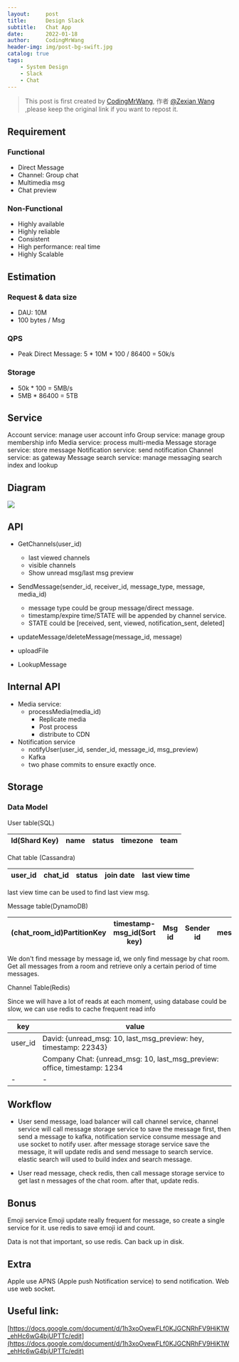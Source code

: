 ```yaml
---
layout:     post
title:      Design Slack
subtitle:   Chat App
date:       2022-01-18
author:     CodingMrWang
header-img: img/post-bg-swift.jpg
catalog: true
tags:
    - System Design
    - Slack
    - Chat
---
```



> This post is first created by [CodingMrWang](http://codingmrwang.github.io), 作者 [@Zexian Wang](http://github.com/codingmrwang) ,please keep the original link if you want to repost it.


## Requirement
### Functional
- Direct Message
- Channel: Group chat
- Multimedia msg
- Chat preview

### Non-Functional
- Highly available
- Highly reliable
- Consistent
- High performance: real time
- Highly Scalable

## Estimation
### Request & data size
- DAU: 10M
- 100 bytes / Msg

### QPS
- Peak Direct Message: 5 * 10M * 100 / 86400 = 50k/s

### Storage
- 50k * 100 = 5MB/s
- 5MB * 86400 = 5TB

## Service

Account service: manage user account info
Group service: manage group membership info
Media service: process multi-media
Message storage service: store message
Notification service: send notification
Channel service: as gateway
Message search service: manage messaging search index and lookup

## Diagram
![](https://drive.google.com/uc?id=1jcYKffK1z25vQ0hDnSXKBfWHV4iwF2F0)

## API
- GetChannels(user_id)
	- last viewed channels
	- visible channels
	- Show unread msg/last msg preview

- SendMessage(sender_id, receiver_id, message_type, message, media_id)
	- message type could be group message/direct message.
	- timestamp/expire time/STATE will be appended by channel service.
	- STATE could be [received, sent, viewed, notification_sent, deleted]
- updateMessage/deleteMessage(message_id, message)
- uploadFile
- LookupMessage

## Internal API
- Media service:
	- processMedia(media_id)
	  - Replicate media
	  - Post process
	  - distribute to CDN
- Notification service
	- notifyUser(user_id, sender_id, message_id, msg_preview)
	- Kafka
	- two phase commits to ensure exactly once.
## Storage
### Data Model

User table(SQL)

| Id(Shard Key) | name | status | timezone | team |
|---------------|------|--------|----------|------|

Chat table (Cassandra)

| user_id | chat_id | status | join date | last view time |
|---------|---------|--------|-----------|----------------|

last view time can be used to find last view msg.

Message table(DynamoDB)

| (chat_room_id)PartitionKey | timestamp-msg_id(Sort key) | Msg id | Sender id | message |
|----------------------------|----------------------------|--------|-----------|---------|

We don't find message by message id, we only find message by chat room. Get all messages from a room and retrieve only a certain period of time messages.

Channel Table(Redis)

Since we will have a lot of reads at each moment, using database could be slow, we can use redis to cache frequent read info

|key|value|
|-|-|
|user_id|David: {unread_msg: 10, last_msg_preview: hey, timestamp: 22343}|
|  |Company Chat: {unread_msg: 10, last_msg_preview: office, timestamp: 1234|
|-|-|


## Workflow

- User send message, load balancer will call channel service, channel service will call message storage service to save the message first, then send a message to kafka, notification service consume message and use socket to notify user. after message storage service save the message, it will update redis and send message to search service. elastic search will used to build index and search message.

- User read message, check redis, then call message storage service to get last n messages of the chat room. after that, update redis.

## Bonus

Emoji service
Emoji update really frequent for message, so create a single service for it. use redis to save emoji id and count.

Data is not that important, so use redis. Can back up in disk.

## Extra
Apple use APNS (Apple push Notification service) to send notification.
Web use web socket.

## Useful link:
[https://docs.google.com/document/d/1h3xoOvewFLf0KJGCNRhFV9HiK1W_ehHc6wG4bjUPTTc/edit](https://docs.google.com/document/d/1h3xoOvewFLf0KJGCNRhFV9HiK1W_ehHc6wG4bjUPTTc/edit)




